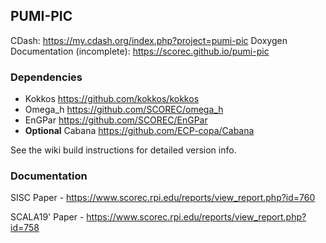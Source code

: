 ## PUMI-PIC

CDash: https://my.cdash.org/index.php?project=pumi-pic
Doxygen Documentation (incomplete): https://scorec.github.io/pumi-pic

### Dependencies

- Kokkos https://github.com/kokkos/kokkos
- Omega_h https://github.com/SCOREC/omega_h
- EnGPar https://github.com/SCOREC/EnGPar
- **Optional** Cabana https://github.com/ECP-copa/Cabana

See the wiki build instructions for detailed version info.

### Documentation

SISC Paper - https://www.scorec.rpi.edu/reports/view_report.php?id=760

SCALA19' Paper - https://www.scorec.rpi.edu/reports/view_report.php?id=758
